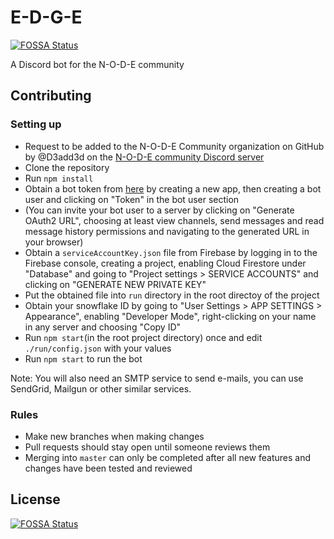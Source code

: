# E-D-G-E
[![FOSSA Status](https://app.fossa.io/api/projects/git%2Bgithub.com%2FN-O-D-E-Community%2FE-D-G-E.svg?type=shield)](https://app.fossa.io/projects/git%2Bgithub.com%2FN-O-D-E-Community%2FE-D-G-E?ref=badge_shield)

A Discord bot for the N-O-D-E community

## Contributing

### Setting up

 - Request to be added to the N-O-D-E Community organization on GitHub by @D3add3d on the [N-O-D-E community Discord server](https://discord.gg/g9uvEAP)
 - Clone the repository
 - Run `npm install`
 - Obtain a bot token from [here](https://discordapp.com/developers/applications/me) by creating a new app, then creating a bot user and clicking on "Token" in the bot user section
 - (You can invite your bot user to a server by clicking on "Generate OAuth2 URL", choosing at least view channels, send messages and read message history permissions and navigating to the generated URL in your browser) 
 - Obtain a `serviceAccountKey.json` file from Firebase by logging in to the Firebase console, creating a project, enabling Cloud Firestore under "Database" and going to "Project settings > SERVICE ACCOUNTS" and clicking on "GENERATE NEW PRIVATE KEY"
 - Put the obtained file into `run` directory in the root directoy of the project
 - Obtain your snowflake ID by going to "User Settings > APP SETTINGS > Appearance", enabling "Developer Mode", right-clicking on your name in any server and choosing "Copy ID"
 - Run `npm start`(in the root project directory) once and edit `./run/config.json` with your values
 - Run `npm start` to run the bot
 
 Note: You will also need an SMTP service to send e-mails, you can use SendGrid, Mailgun or other similar services.
 
### Rules
 
 - Make new branches when making changes
 - Pull requests should stay open until someone reviews them
 - Merging into `master` can only be completed after all new features and changes have been tested and reviewed


## License
[![FOSSA Status](https://app.fossa.io/api/projects/git%2Bgithub.com%2FN-O-D-E-Community%2FE-D-G-E.svg?type=large)](https://app.fossa.io/projects/git%2Bgithub.com%2FN-O-D-E-Community%2FE-D-G-E?ref=badge_large)